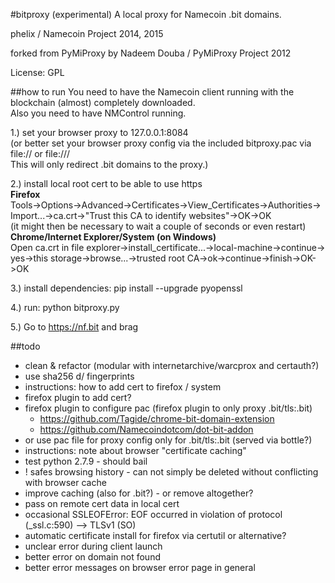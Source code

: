 #bitproxy (experimental)
A local proxy for Namecoin .bit domains.

phelix / Namecoin Project 2014, 2015

forked from PyMiProxy by Nadeem Douba / PyMiProxy Project 2012

License: GPL

##how to run
You need to have the Namecoin client running with the blockchain (almost) completely downloaded.  
Also you need to have NMControl running.

1.) set your browser proxy to 127.0.0.1:8084  
(or better set your browser proxy config via the included bitproxy.pac via file:// or file:///  
This will only redirect .bit domains to the proxy.)

2.) install local root cert to be able to use https  
**Firefox**  
Tools->Options->Advanced->Certificates->View_Certificates->Authorities->
  Import...->ca.crt->"Trust this CA to identify websites"->OK->OK  
(it might then be necessary to wait a couple of seconds or even restart)  
**Chrome/Internet Explorer/System (on Windows)**  
Open ca.crt in file explorer->install_certificate...->local-machine->continue->
  yes->this storage->browse...->trusted root CA->ok->continue->finish->OK->OK

3.) install dependencies: pip install --upgrade pyopenssl

4.) run: python bitproxy.py

5.) Go to https://nf.bit and brag

##todo
* clean & refactor (modular with internetarchive/warcprox and certauth?)
* use sha256 d/ fingerprints
* instructions: how to add cert to firefox / system
* firefox plugin to add cert?
* firefox plugin to configure pac (firefox plugin to only proxy .bit/tls:.bit)
  * https://github.com/Tagide/chrome-bit-domain-extension
  * https://github.com/Namecoindotcom/dot-bit-addon
* or use pac file for proxy config only for .bit/tls:.bit (served via bottle?)
* instructions: note about browser "certificate caching"
* test python 2.7.9 - should bail
* ! safes browsing history - can not simply be deleted without conflicting with browser cache
* improve caching (also for .bit?) - or remove altogether?
* pass on remote cert data in local cert
* occasional SSLEOFError: EOF occurred in violation of protocol (_ssl.c:590)  --> TLSv1 (SO)
* automatic certificate install for firefox via certutil or alternative?
* unclear error during client launch
* better error on domain not found
* better error messages on browser error page in general
